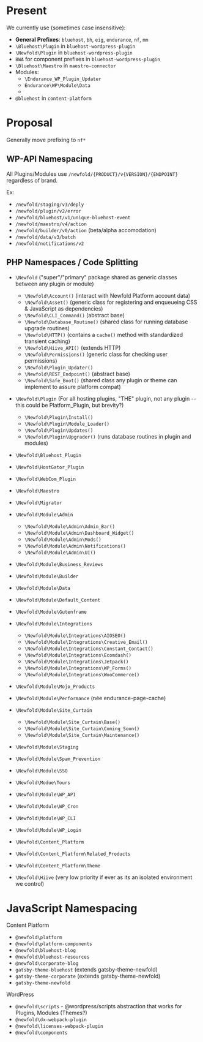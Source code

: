 # Present

We currently use (sometimes case insensitive):
* **General Prefixes**: `bluehost`, `bh`, `eig`, `endurance`, `nf`, `mm`
* `\Bluehost\Plugin` in `bluehost-wordpress-plugin`
* `\Newfold\Plugin` in `bluehost-wordpress-plugin`
* `BWA` for component prefixes in `bluehost-wordpress-plugin`
* `\Bluehost\Maestro` in `maestro-connector`
* Modules:
    * `\Endurance_WP_Plugin_Updater`
    * `Endurance\WP\Module\Data`
    * 
* `@bluehost` in `content-platform`

# Proposal
 
Generally move prefixing to `nf*`

## WP-API Namespacing

All Plugins/Modules use `/newfold/{PRODUCT}/v{VERSION}/{ENDPOINT}` regardless of brand.

Ex:
* `/newfold/staging/v3/deply`
* `/newfold/plugin/v2/error`
* `/newfold/bluehost/v1/unique-bluehost-event`
* `/newfold/maestro/v4/action`
* `/newfold/builder/v0/action` (beta/alpha accomodation)
* `/newfold/data/v3/batch`
* `/newfold/notifications/v2`

## PHP Namespaces / Code Splitting 

* `\Newfold` ("super"/"primary" package shared as generic classes between any plugin or module)
    * `\Newfold\Account()` (interact with Newfold Platform account data)
    * `\Newfold\Asset()` (generic class for registering and enqueueing CSS & JavaScript as dependencies)
    * `\Newfold\CLI_Command()` (abstract base)
    * `\Newfold\Database_Routine()` (shared class for running database upgrade routines)
    * `\Newfold\HTTP()` (contains a `cache()` method with standardized transient caching)
    * `\Newfold\Hiive_API()` (extends HTTP)
    * `\Newfold\Permissions()` (generic class for checking user permissions)
    * `\Newfold\Plugin_Updater()`
    * `\Newfold\REST_Endpoint()` (abstract base)
    * `\Newfold\Safe_Boot()` (shared class any plugin or theme can implement to assure platform compat)

* `\Newfold\Plugin` (For all hosting plugins, "THE" plugin, not any plugin -- this could be Platform_Plugin, but brevity?)
    * `\Newfold\Plugin\Install()`
    * `\Newfold\Plugin\Module_Loader()`
    * `\Newfold\Plugin\Updates()`
    * `\Newfold\Plugin\Upgrader()` (runs database routines in plugin and modules)
* `\Newfold\Bluehost_Plugin`
* `\Newfold\HostGator_Plugin`
* `\Newfold\WebCom_Plugin`
* `\Newfold\Maestro`
* `\Newfold\Migrator`

* `\Newfold\Module\Admin`
    * `\Newfold\Module\Admin\Admin_Bar()`
    * `\Newfold\Module\Admin\Dashboard_Widget()`
    * `\Newfold\Module\Admin\Mods()`
    * `\Newfold\Module\Admin\Notifications()`
    * `\Newfold\Module\Admin\UI()`
* `\Newfold\Module\Business_Reviews`
* `\Newfold\Module\Builder`
* `\Newfold\Module\Data`
* `\Newfold\Module\Default_Content`
* `\Newfold\Module\Gutenframe`
* `\Newfold\Module\Integrations`
    * `\Newfold\Module\Integrations\AIOSEO()`
    * `\Newfold\Module\Integrations\Creative_Email()`
    * `\Newfold\Module\Integrations\Constant_Contact()`
    * `\Newfold\Module\Integrations\Ecomdash()`
    * `\Newfold\Module\Integrations\Jetpack()`
    * `\Newfold\Module\Integrations\WP_Forms()`
    * `\Newfold\Module\Integrations\WooCommerce()`
* `\Newfold\Module\Mojo_Products`
* `\Newfold\Module\Performance` (née endurance-page-cache)
* `\Newfold\Module\Site_Curtain`
    * `\Newfold\Module\Site_Curtain\Base()`
    * `\Newfold\Module\Site_Curtain\Coming_Soon()`
    * `\Newfold\Module\Site_Curtain\Maintenance()`
* `\Newfold\Module\Staging`
* `\Newfold\Module\Spam_Prevention`
* `\Newfold\Module\SSO`
* `\Newfold\Modue\Tours`
* `\Newfold\Module\WP_API`
* `\Newfold\Module\WP_Cron`
* `\Newfold\Module\WP_CLI`
* `\Newfold\Module\WP_Login`

* `\Newfold\Content_Platform`
* `\Newfold\Content_Platform\Related_Products`
* `\Newfold\Content_Platform\Theme`

* `\Newfold\Hiive` (very low priority if ever as its an isolated environment we control)

# JavaScript Namespacing

Content Platform
* `@newfold\platform`
* `@newfold\platform-components`
* `@newfold\bluehost-blog`
* `@newfold\bluehost-resources`
* `@newfold\corporate-blog`
* `gatsby-theme-bluehost` (extends gatsby-theme-newfold)
* `gatsby-theme-corporate` (extends gatsby-theme-newfold)
* `gatsby-theme-newfold`

WordPress
* `@newfold\scripts` - @wordpress/scripts abstraction that works for Plugins, Modules (Themes?)
* `@newfold\dx-webpack-plugin`
* `@newfold\licenses-webpack-plugin`
* `@newfold\components`

